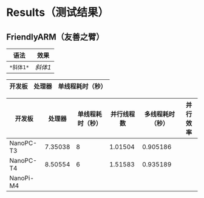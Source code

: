 # Results（测试结果）
## FriendlyARM（友善之臂）

|语法|效果|
|----|-----|
|`*斜体1*`|*斜体1*|

|开发板|处理器|单线程耗时（秒）|
|----|-----|--|

|开发板|处理器|单线程耗时（秒）|并行线程数|多线程耗时（秒）|并行效率|
| ---------- | -----------| -----------| -----------| -----------|-|
|NanoPC-T3|7.35038|8|1.01504|0.905186|
|NanoPC-T4|8.50554|6|1.51583|0.935189|
|NanoPi-M4| | | | |


